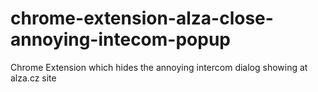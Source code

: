 # chrome-extension-alza-close-annoying-intecom-popup
Chrome Extension which hides the annoying intercom dialog showing at alza.cz site
